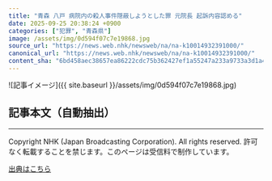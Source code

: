 ```yaml
---
title: "青森 八戸 病院内の殺人事件隠蔽しようとした罪 元院長 起訴内容認める"
date: 2025-09-25 20:38:24 +0900
categories: ["犯罪", "青森県"]
image: /assets/img/0d594f07c7e19868.jpg
source_url: "https://news.web.nhk/newsweb/na/na-k10014932391000/"
canonical_url: "https://news.web.nhk/newsweb/na/na-k10014932391000/"
content_sha: "6bd458aec38657ea86222cdc75b362427ef1a55247a233a9733a3d1a40dea53a"
---
```


![記事イメージ]({{ site.baseurl }}/assets/img/0d594f07c7e19868.jpg)

## 記事本文（自動抽出）
<div><div class="_13tndsj2"><nav aria-label="フッターサイトナビゲーション" class="_13tndsj4"></nav><hr class="esl7kn2s esl7kn1l esl7kn1n _14xli2ae"><p class="esl7kn2s esl7kn1m esl7kn1o _1yvk0f68 _1lugom81">Copyright NHK (Japan Broadcasting Corporation). All rights reserved. 許可なく転載することを禁じます。このページは受信料で制作しています。</p></div></div>

[出典はこちら](https://news.web.nhk/newsweb/na/na-k10014932391000/)
